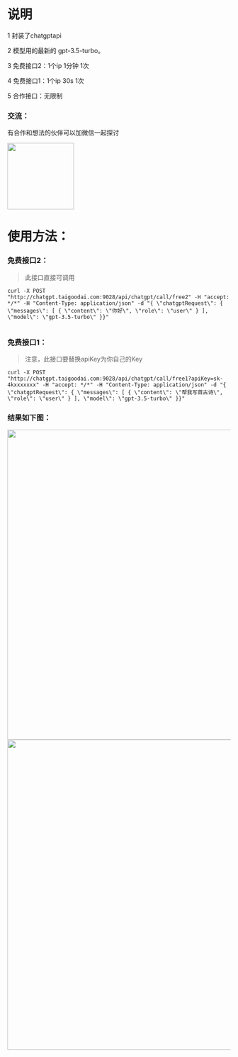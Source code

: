 # 说明
1 封装了chatgptapi

2 模型用的最新的 gpt-3.5-turbo。

3 免费接口2：1个ip 1分钟 1次

4 免费接口1：1个ip 30s 1次

5 合作接口：无限制

### 交流：
有合作和想法的伙伴可以加微信一起探讨

 <img src="https://user-images.githubusercontent.com/10082030/222692165-c91396fb-8062-473e-b083-c201fa19e9f1.png" width="150">


# 使用方法：
### 免费接口2：
> 此接口直接可调用
```
curl -X POST "http://chatgpt.taigoodai.com:9028/api/chatgpt/call/free2" -H "accept: */*" -H "Content-Type: application/json" -d "{ \"chatgptRequest\": { \"messages\": [ { \"content\": \"你好\", \"role\": \"user\" } ], \"model\": \"gpt-3.5-turbo\" }}"


```

### 免费接口1：
> 注意，此接口要替换apiKey为你自己的Key

```
curl -X POST "http://chatgpt.taigoodai.com:9028/api/chatgpt/call/free1?apiKey=sk-4kxxxxxxx" -H "accept: */*" -H "Content-Type: application/json" -d "{ \"chatgptRequest\": { \"messages\": [ { \"content\": \"帮我写首古诗\", \"role\": \"user\" } ], \"model\": \"gpt-3.5-turbo\" }}"
```



### 结果如下图：

 <img src="https://user-images.githubusercontent.com/10082030/222701499-b1b31636-26e9-4489-8a02-19ae1e9c8193.png" width="700">


 <img src="https://user-images.githubusercontent.com/10082030/222691557-e3f95750-9a96-4df6-b259-0c608f9d2dfd.png" width="700">


